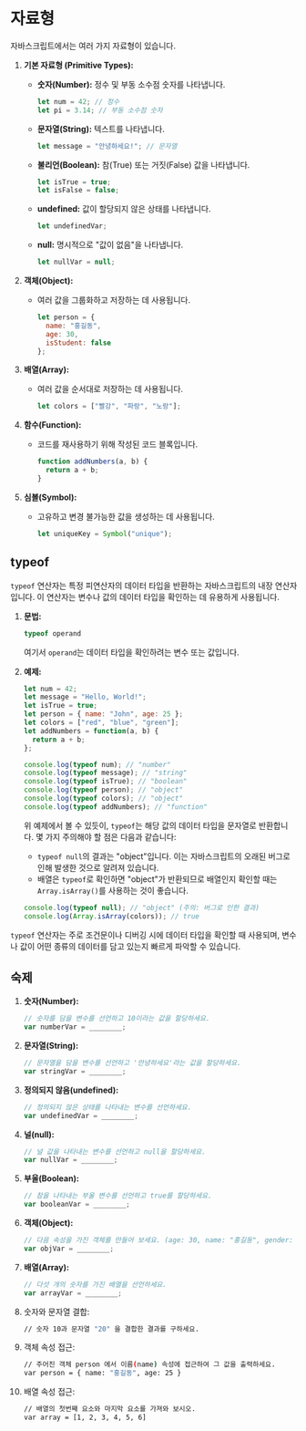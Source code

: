 # 자료형

자바스크립트에서는 여러 가지 자료형이 있습니다.

1. **기본 자료형 (Primitive Types):**
   - **숫자(Number):** 정수 및 부동 소수점 숫자를 나타냅니다.

     ```javascript
     let num = 42; // 정수
     let pi = 3.14; // 부동 소수점 숫자
     ```

   - **문자열(String):** 텍스트를 나타냅니다.

     ```javascript
     let message = "안녕하세요!"; // 문자열
     ```

   - **불리언(Boolean):** 참(True) 또는 거짓(False) 값을 나타냅니다.

     ```javascript
     let isTrue = true;
     let isFalse = false;
     ```

   - **undefined:** 값이 할당되지 않은 상태를 나타냅니다.

     ```javascript
     let undefinedVar;
     ```

   - **null:** 명시적으로 "값이 없음"을 나타냅니다.

     ```javascript
     let nullVar = null;
     ```

2. **객체(Object):**
   - 여러 값을 그룹화하고 저장하는 데 사용됩니다.

     ```javascript
     let person = {
       name: "홍길동",
       age: 30,
       isStudent: false
     };
     ```

3. **배열(Array):**
   - 여러 값을 순서대로 저장하는 데 사용됩니다.

     ```javascript
     let colors = ["빨강", "파랑", "노랑"];
     ```

4. **함수(Function):**
   - 코드를 재사용하기 위해 작성된 코드 블록입니다.

     ```javascript
     function addNumbers(a, b) {
       return a + b;
     }
     ```

5. **심볼(Symbol):**
   - 고유하고 변경 불가능한 값을 생성하는 데 사용됩니다.

     ```javascript
     let uniqueKey = Symbol("unique");
     ```

## typeof

`typeof` 연산자는 특정 피연산자의 데이터 타입을 반환하는 자바스크립트의 내장 연산자입니다. 이 연산자는 변수나 값의 데이터 타입을 확인하는 데 유용하게 사용됩니다.

1. **문법:**
   ```javascript
   typeof operand
   ```

   여기서 `operand`는 데이터 타입을 확인하려는 변수 또는 값입니다.

2. **예제:**

   ```javascript
   let num = 42;
   let message = "Hello, World!";
   let isTrue = true;
   let person = { name: "John", age: 25 };
   let colors = ["red", "blue", "green"];
   let addNumbers = function(a, b) {
     return a + b;
   };

   console.log(typeof num); // "number"
   console.log(typeof message); // "string"
   console.log(typeof isTrue); // "boolean"
   console.log(typeof person); // "object"
   console.log(typeof colors); // "object"
   console.log(typeof addNumbers); // "function"
   ```

   위 예제에서 볼 수 있듯이, `typeof`는 해당 값의 데이터 타입을 문자열로 반환합니다. 몇 가지 주의해야 할 점은 다음과 같습니다:

   - `typeof null`의 결과는 "object"입니다. 이는 자바스크립트의 오래된 버그로 인해 발생한 것으로 알려져 있습니다.
   - 배열은 `typeof`로 확인하면 "object"가 반환되므로 배열인지 확인할 때는 `Array.isArray()`를 사용하는 것이 좋습니다.

   ```javascript
   console.log(typeof null); // "object" (주의: 버그로 인한 결과)
   console.log(Array.isArray(colors)); // true
   ```

`typeof` 연산자는 주로 조건문이나 디버깅 시에 데이터 타입을 확인할 때 사용되며, 변수나 값이 어떤 종류의 데이터를 담고 있는지 빠르게 파악할 수 있습니다.

## 숙제

1. **숫자(Number):**
    
    ```jsx
    // 숫자를 담을 변수를 선언하고 10이라는 값을 할당하세요.
    var numberVar = ________;
    
    ```
    
2. **문자열(String):**
    
    ```jsx
    // 문자열을 담을 변수를 선언하고 '안녕하세요'라는 값을 할당하세요.
    var stringVar = ________;
    
    ```
    
3. **정의되지 않음(undefined):**
    
    ```jsx
    // 정의되지 않은 상태를 나타내는 변수를 선언하세요.
    var undefinedVar = ________;
    
    ```
    
4. **널(null):**
    
    ```jsx
    // 널 값을 나타내는 변수를 선언하고 null을 할당하세요.
    var nullVar = ________;
    
    ```
    
5. **부울(Boolean):**
    
    ```jsx
    // 참을 나타내는 부울 변수를 선언하고 true를 할당하세요.
    var booleanVar = ________;
    
    ```
    
6. **객체(Object):**
    
    ```jsx
    // 다음 속성을 가진 객체를 만들어 보세요. (age: 30, name: "홍길동", gender: 'woman')
    var objVar = ________;
    
    ```
    
7. **배열(Array):**
    
    ```jsx
    // 다섯 개의 숫자를 가진 배열을 선언하세요.
    var arrayVar = ________;
    
    ```
    
8. 숫자와 문자열 결합:
    
    ```bash
    // 숫자 10과 문자열 "20" 을 결합한 결과를 구하세요.
    ```
    
9. 객체 속성 접근:
    
    ```bash
    // 주어진 객체 person 에서 이름(name) 속성에 접근하여 그 값을 출력하세요.
    var person = { name: "홍길동", age: 25 }
    ```
    
10. 배열 속성 접근:
    
    ```bash
    // 배열의 첫번째 요소와 마지막 요소를 가져와 보시오.
    var array = [1, 2, 3, 4, 5, 6]
    ```
